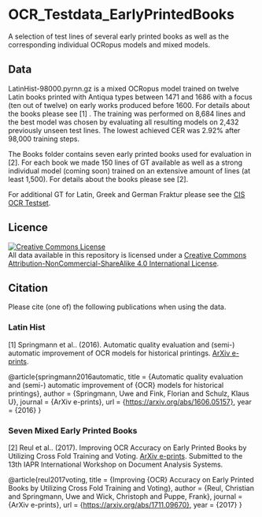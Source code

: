 # OCR_Testdata_EarlyPrintedBooks
A selection of test lines of several early printed books as well as the corresponding individual OCRopus models and mixed models.

## Data
LatinHist-98000.pyrnn.gz is a mixed OCRopus model trained on twelve Latin books printed with Antiqua types between 1471 and 1686 with a focus (ten out of twelve) on early works produced before 1600. For details about the books please see [1] . The training was performed on 8,684 lines and the best model was chosen by evaluating all resulting models on 2,432 previously unseen test lines. The lowest achieved CER was 2.92% after 98,000 training steps.

The Books folder contains seven early printed books used for evaluation in [2]. For each book we made 150 lines of GT available as well as a strong individual model (coming soon) trained on an extensive amount of lines (at least 1,500). For details about the books please see [2].

For additional GT for Latin, Greek and German Fraktur please see the [CIS OCR Testset](https://github.com/cisocrgroup/Resources/tree/master/ocrtestset).

## Licence
<a rel="license" href="http://creativecommons.org/licenses/by-nc-sa/4.0/">
<img alt="Creative Commons License" style="border-width:0" src="https://i.creativecommons.org/l/by-nc-sa/4.0/88x31.png" />
</a><br />All data available in this repository is licensed under a <a rel="license" href="http://creativecommons.org/licenses/by-nc-sa/4.0/">
Creative Commons Attribution-NonCommercial-ShareAlike 4.0 International License</a>.

## Citation
Please cite (one of) the following publications when using the data.

### Latin Hist
[1] Springmann et al.. (2016). Automatic quality evaluation and (semi-) 
automatic improvement of OCR models for historical printings. 
[ArXiv e-prints](https://arxiv.org/abs/1606.05157).

@article{springmann2016automatic,
  title = {Automatic quality evaluation and (semi-) automatic
		  improvement of {OCR} models for historical printings},
  author = {Springmann, Uwe and Fink, Florian and Schulz, Klaus U},
  journal = {ArXiv e-prints},
  url = {https://arxiv.org/abs/1606.05157},
  year = {2016}
}

### Seven Mixed Early Printed Books
[2] Reul et al.. (2017). Improving OCR Accuracy on Early Printed Books by Utilizing Cross Fold Training and Voting. 
[ArXiv e-prints](https://arxiv.org/abs/1711.09670). Submitted to the 13th IAPR International Workshop on Document Analysis Systems.

@article{reul2017voting,
  title = {Improving {OCR} Accuracy on Early Printed Books by Utilizing Cross Fold Training and Voting},
  author = {Reul, Christian and Springmann, Uwe and Wick, Christoph and Puppe, Frank},
  journal = {ArXiv e-prints},
  url = {https://arxiv.org/abs/1711.09670},
  year = {2017}
}
